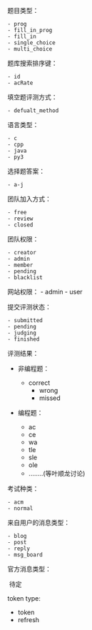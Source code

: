 题目类型：

	- prog
	- fill_in_prog
	- fill_in
	- single_choice
	- multi_choice

题库搜索排序键：

```
- id
- acRate
```

填空题评测方式：

```
- defualt_method
```



语言类型：

	- c
	- cpp
	- java
	- py3



选择题答案：

	- a-j



团队加入方式：

	- free
	- review
	- closed



团队权限：

	- creator
	- admin
	- member
	- pending
	- blacklist

网站权限：
	- admin
	- user

提交评测状态：

	- submitted
	- pending
	- judging
	- finished

评测结果：

 - 非编程题：
   	- correct
      	- wrong
      	- missed

- 编程题：
  - ac
  - ce
  - wa
  - tle
  - sle
  - ole
  - ........(等叶顺龙讨论)

考试种类：

	- acm
	- normal

来自用户的消息类型：

	- blog
	- post
	- reply
	- msg_board

官方消息类型：

​	待定


token type:
 - token
 - refresh



